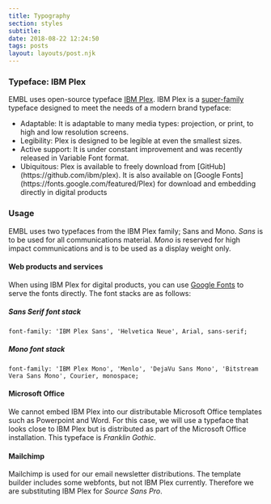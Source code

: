 ```yaml
---
title: Typography
section: styles
subtitle:
date: 2018-08-22 12:24:50
tags: posts
layout: layouts/post.njk
---
```



### Typeface: IBM Plex

EMBL uses open-source typeface [IBM Plex](https://github.com/ibm/plex). IBM Plex is a [super-family](https://en.wikipedia.org/wiki/Font_superfamily) typeface designed to meet the needs of a modern brand typeface:

<ul class="vf-list vf-list--unordered">
<li class="vf-list__item">Adaptable: It is adaptable to many media types: projection, or print, to high and low resolution screens. </li>
<li class="vf-list__item">Legibility: Plex is designed to be legible at even the smallest sizes.</li>
<li class="vf-list__item">Active support: It is under constant improvement and was recently released in Variable Font format. </li>
<li class="vf-list__item">Ubiquitous: Plex is available to freely download from [GitHub](https://github.com/ibm/plex). It is also available on [Google Fonts](https://fonts.google.com/featured/Plex) for download and embedding directly in digital products</li>
</ul>

### Usage

EMBL uses two typefaces from the IBM Plex family; Sans and Mono. *Sans* is to be used for all communications material. *Mono* is reserved for high impact communications and is to be used as a display weight only.

#### Web products and services

When using IBM Plex for digital products, you can use [Google Fonts](https://fonts.google.com/featured/Plex) to serve the fonts directly. The font stacks are as follows:

##### Sans Serif font stack

```
font-family: 'IBM Plex Sans', 'Helvetica Neue', Arial, sans-serif;
```

##### Mono font stack

```
font-family: 'IBM Plex Mono', 'Menlo', 'DejaVu Sans Mono', 'Bitstream Vera Sans Mono', Courier, monospace;
```

#### Microsoft Office

We cannot embed IBM Plex into our distributable Microsoft Office templates such as Powerpoint and Word. For this case, we will use a typeface that looks close to IBM Plex but is distributed as part of the Microsoft Office installation. This typeface is *Franklin Gothic*.

#### Mailchimp

Mailchimp is used for our email newsletter distributions. The template builder includes some webfonts, but not IBM Plex currently. Therefore we are substituting IBM Plex for *Source Sans Pro*.
